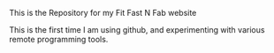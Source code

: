 This is the Repository for my Fit Fast N Fab website

This is the first time I am using github, and experimenting with various remote programming tools.
